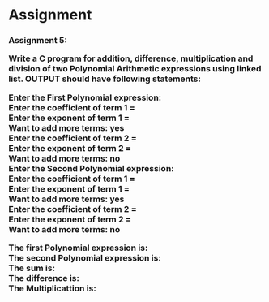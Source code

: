 # Assignment
<h3>Assignment 5:
<p>Write a C program for addition, difference, multiplication and division of two Polynomial Arithmetic
expressions using linked list.
OUTPUT should have following statements:
<p>
Enter the First Polynomial expression:<br>
Enter the coefficient of term 1 =<br>
Enter the exponent of term 1 =<br>
Want to add more terms: yes<br>
Enter the coefficient of term 2 =<br>
Enter the exponent of term 2 =<br>
Want to add more terms: no<br>
Enter the Second Polynomial expression:<br>
Enter the coefficient of term 1 =<br>
Enter the exponent of term 1 =<br>
Want to add more terms: yes<br>
Enter the coefficient of term 2 =<br>
Enter the exponent of term 2 =<br>
Want to add more terms: no<br>

The first Polynomial expression is:<br>
The second Polynomial expression is:<br>
The sum is:<br>
The difference is:<br>
The Multiplicattion is:<br>
